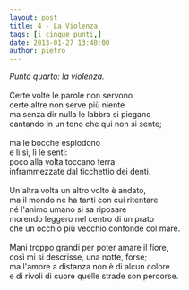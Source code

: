 ```yaml
---
layout: post
title: 4 - La Violenza
tags: [i cinque punti,]
date: 2013-01-27 13:40:00
author: pietro
---
```

<i>Punto quarto: la violenza.</i><br/><br/>Certe volte le parole non servono<br/>certe altre non serve più niente<br/>ma senza dir nulla le labbra si piegano<br/>cantando in un tono che qui non si sente;<br/><br/>ma le bocche esplodono<br/>e lì sì, lì le senti:<br/>poco alla volta toccano terra<br/>inframmezzate dal ticchettio dei denti.<br/><br/>Un'altra volta un altro volto è andato,<br/>ma il mondo ne ha tanti con cui ritentare<br/>né l'animo umano si sa riposare<br/>morendo leggero nel centro di un prato<br/>che un occhio più vecchio confonde col mare.<br/><br/>Mani troppo grandi per poter amare il fiore,<br/>così mi si descrisse, una notte, forse;<br/>ma l'amore a distanza non è di alcun colore<br/>e di rivoli di cuore quelle strade son percorse.
